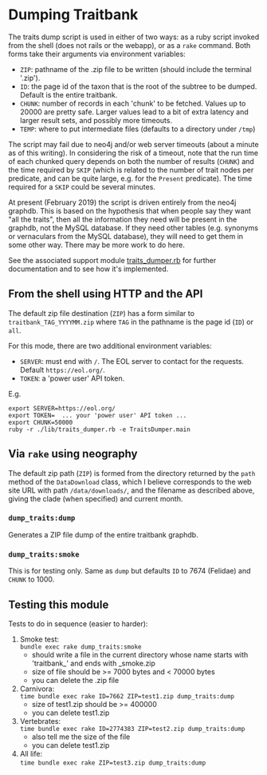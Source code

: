 # Dumping Traitbank

The traits dump script is used in either of two ways: as a ruby script
invoked from the shell (does not rails or the webapp), or as a `rake`
command.  Both forms take their arguments via environment variables:

 - `ZIP`: pathname of the .zip file to be written (should include
         the terminal '.zip').
 - `ID`: the page id of the taxon that is the root of the subtree to
        be dumped.  Default is the entire traitbank.
 - `CHUNK`: number of records in each 'chunk' to be fetched.
            Values up to 20000 are pretty safe.
            Larger values lead to a bit of extra latency and larger result 
            sets, and possibly more timeouts.
 - `TEMP`: where to put intermediate files (defaults to a directory under `/tmp`)

The script may fail due to neo4j and/or web server timeouts (about a
minute as of this writing).  In considering the risk of a timeout,
note that the run time of each chunked query depends on both the
number of results (`CHUNK`) and the time required by `SKIP` (which is
related to the number of trait nodes per predicate, and can be quite
large, e.g. for the `Present` predicate).  The time required for a
`SKIP` could be several minutes.

At present (February 2019) the script is driven entirely from the
neo4j graphdb.  This is based on the hypothesis that when people say
they want "all the traits", then all the information they need will be
present in the graphdb, not the MySQL database.  If they need other
tables (e.g. synonyms or vernaculars from the MySQL database), they
will need to get them in some other way.  There may be more work to do
here.

See the associated support module
[traits_dumper.rb](../lib/traits_dumper.rb) for
further documentation and to see how it's implemented.

## From the shell using HTTP and the API

The default zip file destination (`ZIP`) has a form similar to
`traitbank_TAG_YYYYMM.zip` where `TAG` in the pathname is
the page id (`ID`) or `all`.

For this mode, there are two additional environment variables:

 - `SERVER`: must end with `/`.  The EOL server to contact for the requests.
   Default `https://eol.org/`.
 - `TOKEN`: a 'power user' API token.

E.g.

    export SERVER=https://eol.org/
    export TOKEN=  ... your 'power user' API token ...
    export CHUNK=50000
    ruby -r ./lib/traits_dumper.rb -e TraitsDumper.main

## Via `rake` using neography

The default zip path (`ZIP`) is formed from the directory returned by
the `path` method of the `DataDownload` class, which I believe
corresponds to the web site URL with path `/data/downloads/`, and the
filename as described above, giving the clade (when specified) and
current month.

### `dump_traits:dump`

Generates a ZIP file dump of the entire traitbank graphdb.

### `dump_traits:smoke`

This is for testing only.  Same as `dump` but defaults `ID` to 7674
(Felidae) and `CHUNK` to 1000.

## Testing this module

Tests to do in sequence (easier to harder):

  1. Smoke test: \
         `bundle exec rake dump_traits:smoke`
     - should write a file in the current directory whose name starts with 'traitbank_' and ends with _smoke.zip
     - size of file should be >= 7000 bytes and < 70000 bytes
     - you can delete the .zip file
  2. Carnivora:\
         `time bundle exec rake ID=7662 ZIP=test1.zip dump_traits:dump`
     - size of test1.zip should be >= 400000
     - you can delete test1.zip
  3. Vertebrates:\
         `time bundle exec rake ID=2774383 ZIP=test2.zip dump_traits:dump`
     - also tell me the size of the file
     - you can delete test1.zip
  4. All life:\
         `time bundle exec rake ZIP=test3.zip dump_traits:dump`
